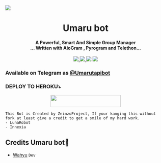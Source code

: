 


  <img src="https://telegra.ph/file/079bfb48ea2aab709b01e.jpg">
<h1 align="center"><b> Umaru bot </b></h1>
</p>
<h4 align="center">A Powerful, Smart And Simple Group Manager <br> ... Written with AioGram , Pyrogram and Telethon...</h4>
<p align='center'>
  <a href="https://www.python.org/" alt="made-with-python"> <img src="https://img.shields.io/badge/Made%20with-Python-1f425f.svg?style=flat-square&logo=python&color=blue" /> </a>
  <a href="https://github.com/wahyu213/LunaRobotV2/graphs/commit-activity" alt="Maintenance"> <img src="https://img.shields.io/badge/Maintained%3F-yes-green.svg?style=flat-square" /> </a>
  <a href="https://t.me/UmaruSupport"><img src="https://img.shields.io/badge/Join-umaru%20support-red.svg?logo=Telegram"></a>
  <a href="https://t.me/zenfrans"><img src="https://img.shields.io/badge/Developer-Umaru%20bot-blue.svg?logo=telegram"></a>


### Available on Telegram as [@Umarutapibot](https://t.me/Umarutapibot)

### DEPLOY TO HEROKU⤵️
<p align="center"><a href="https://heroku.com/deploy?template=https://github.com/Wahyu213Umarubot2"> <img src="https://img.shields.io/badge/Deploy%20To%20Heroku-black?style=for-the-badge&logo=heroku" width="220" height="38.45"/></a></p>

```
This Bot is Created by ZeinzoProject, If your kanging this without fork at least give a credit to get a smile of my hard work. 
- LunaRobot
- Innexia
```

## Credits Umaru bot💫

- [Wahyu](https://github/Wahyu213) ``Dev``

